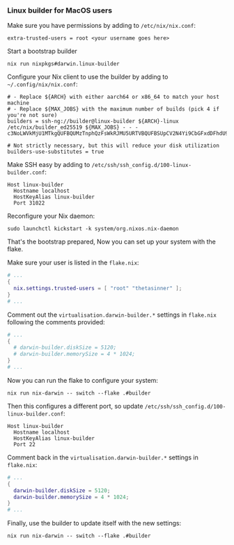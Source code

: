 ### Linux builder for MacOS users

Make sure you have permissions by adding to `/etc/nix/nix.conf`:

```shell
extra-trusted-users = root <your username goes here>
```

Start a bootstrap builder

```shell
nix run nixpkgs#darwin.linux-builder
```

Configure your Nix client to use the builder by adding to `~/.config/nix/nix.conf`:

```shell
# - Replace ${ARCH} with either aarch64 or x86_64 to match your host machine
# - Replace ${MAX_JOBS} with the maximum number of builds (pick 4 if you're not sure)
builders = ssh-ng://builder@linux-builder ${ARCH}-linux /etc/nix/builder_ed25519 ${MAX_JOBS} - - - c3NoLWVkMjU1MTkgQUFBQUMzTnphQzFsWkRJMU5URTVBQUFBSUpCV2N4Yi9CbGFxdDFhdU90RStGOFFVV3JVb3RpQzVxQkorVXVFV2RWQ2Igcm9vdEBuaXhvcwo=

# Not strictly necessary, but this will reduce your disk utilization
builders-use-substitutes = true
```

Make SSH easy by adding to `/etc/ssh/ssh_config.d/100-linux-builder.conf`:

```text
Host linux-builder
  Hostname localhost
  HostKeyAlias linux-builder
  Port 31022
```

Reconfigure your Nix daemon:

```shell
sudo launchctl kickstart -k system/org.nixos.nix-daemon
```

That's the bootstrap prepared, Now you can set up your system with the flake.

Make sure your user is listed in the `flake.nix`:

```nix
# ...
{
  nix.settings.trusted-users = [ "root" "thetasinner" ];
}
# ...
```

Comment out the `virtualisation.darwin-builder.*` settings in `flake.nix` following the comments provided:

```nix
# ...
{
  # darwin-builder.diskSize = 5120;
  # darwin-builder.memorySize = 4 * 1024;
}
# ...
```

Now you can run the flake to configure your system:

```shell
nix run nix-darwin -- switch --flake .#builder
```

Then this configures a different port, so update `/etc/ssh/ssh_config.d/100-linux-builder.conf`:

```text
Host linux-builder
  Hostname localhost
  HostKeyAlias linux-builder
  Port 22
```

Comment back in the `virtualisation.darwin-builder.*` settings in `flake.nix`:

```nix
# ...
{
  darwin-builder.diskSize = 5120;
  darwin-builder.memorySize = 4 * 1024;
}
# ...
```

Finally, use the builder to update itself with the new settings:

```shell
nix run nix-darwin -- switch --flake .#builder
```
